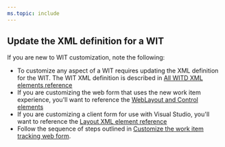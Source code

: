 ```yaml
---
ms.topic: include
---
```




<a id="update-xml-wit"></a>
## Update the XML definition for a WIT 
If you are new to WIT customization, note the following: 
 
- To customize any aspect of a WIT requires updating the XML definition for the WIT. The WIT XML definition is described in [All WITD XML elements reference](/azure/devops/reference/xml/all-witd-xml-elements-reference)   
- If you are customizing the web form that uses the new work item experience, you'll want to reference the [WebLayout and Control elements](/azure/devops/reference/xml/weblayout-xml-elements)  
- If you are customizing a client form for use with Visual Studio, you'll want to reference the [Layout XML element reference](/azure/devops/reference/xml/layout-xml-element-reference) 
- Follow the sequence of steps outlined in [Customize the work item tracking web form](/azure/devops/reference/customize-wit-form).   